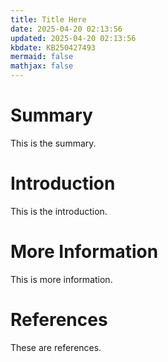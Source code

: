 ```yaml
---
title: Title Here
date: 2025-04-20 02:13:56
updated: 2025-04-20 02:13:56
kbdate: KB250427493
mermaid: false
mathjax: false
---
```


# Summary

This is the summary.

# Introduction

This is the introduction.

# More Information

This is more information.

# References

These are references.

